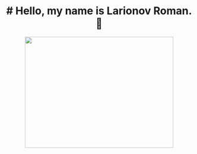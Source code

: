 
<div id="header" align="center">
  <h1># Hello, my name is Larionov Roman.👋</h1>
  <img src="https://media4.giphy.com/media/v1.Y2lkPTc5MGI3NjExN2wzNGd5MDN6Y21nNWRnMzdtZnBpem50bmZoa3p5ZHkzNWo2Zjc5ZSZlcD12MV9pbnRlcm5hbF9naWZfYnlfaWQmY3Q9Zw/qgQUggAC3Pfv687qPC/giphy.webp" width="400" height="300"/>
</div>

